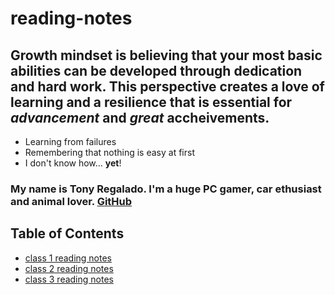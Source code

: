 # reading-notes


## Growth mindset is believing that your most basic abilities can be developed through dedication and hard work. This perspective creates a love of learning and a resilience that is essential for *advancement* and *great* accheivements. 

- Learning from failures
- Remembering that nothing is easy at first
- I don't know how... **yet**!

### My name is Tony Regalado. I'm a huge PC gamer, car ethusiast and animal lover. [GitHub](https://github.com/Edward-Regalado)


## Table of Contents  
- [class 1 reading notes](class1.md)
- [class 2 reading notes](class2.md)
- [class 3 reading notes](class3.md)